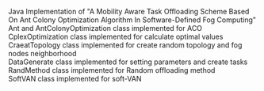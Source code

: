 Java Implementation of "A Mobility Aware Task Offloading Scheme Based On Ant Colony Optimization Algorithm In Software-Defined Fog Computing"\
Ant and AntColonyOptimization class implemented for ACO\
CplexOptimization class implemented for calculate optimal values\
CraeatTopology class implemented for create random topology and fog nodes neighborhood\
DataGenerate class implemented for setting parameters and create tasks\
RandMethod class implemented for Random offloading method\
SoftVAN class implemented for soft-VAN
